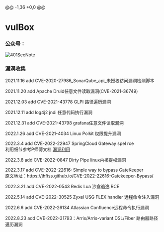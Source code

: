 @@ -1,36 +0,0 @@
# vulBox
### 公众号：

![401SecNote](https://user-images.githubusercontent.com/44894323/186303440-69abdb98-694c-4964-9933-bf024676cdc8.jpg)


### 漏洞收集


2021.11.16 add CVE-2020-27986_SonarQube_api_未授权访问漏洞检测脚本

2021.11.20 add Apache Druid任意文件读取漏洞(CVE-2021-36749)

2021.12.03 add CVE-2021-43778 GLPI 路径遍历漏洞

2021.12.11 add log4j2 jndi 任意代码执行漏洞

2021.12.31 add CVE-2021-43798 grafana任意文件读取漏洞

2022.1.26 add CVE-2021-4034 Linux Polkit 权限提升漏洞

2022.3.4 add CVE-2022-22947 SpringCloud Gateway spel rce  
利用细节参考P师傅文档 [漏洞利用](https://github.com/d-rn/vulhub/blob/master/spring/CVE-2022-22947/README.zh-cn.md)

2022.3.8 add CVE-2022-0847 Dirty Pipe linux内核提权漏洞

2022.3.17 add CVE-2022-22616: Simple way to bypass GateKeeper  
原文地址：https://jhftss.github.io/CVE-2022-22616-Gatekeeper-Bypass/

2022.3.21 add CVE-2022-0543 Redis Lua 沙盒逃逸 RCE

2022.5.14 add CVE-2022-30525 Zyxel USG FLEX handler 远程命令注入漏洞

2022.6.6 add CVE-2022-26134 Atlassian Confluence远程命令执行漏洞

2022.8.23 add CVE-2022-31793：Arris/Arris-variant DSL/Fiber 路由器路径遍历漏洞